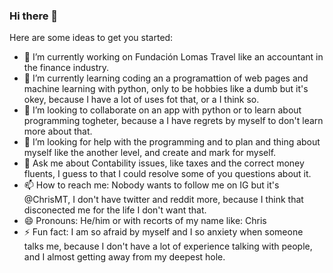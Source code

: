 ### Hi there 👋

<!--
**ChristopherMT/ChristopherMT** is a ✨ _special_ ✨ repository because its `README.md` (this file) appears on your GitHub profile.
-->
Here are some ideas to get you started:

- 🔭 I’m currently working on Fundación Lomas Travel like an accountant in the finance industry.
- 🌱 I’m currently learning coding an a programattion of web pages and machine learning with python, only to be hobbies like a dumb but it's okey, because I have a lot of uses fot that, or a I think so. 
- 👯 I’m looking to collaborate on an app with python or to learn about programming togheter, because a I have regrets by myself to don't learn more about that. 
- 🤔 I’m looking for help with the programming and to plan and thing about myself like the another level, and create and mark for myself. 
- 💬 Ask me about Contability issues, like taxes and the correct money fluents, I guess to that I could resolve some of you questions about it. 
- 📫 How to reach me: Nobody wants to follow me on IG but it's @ChrisMT, I don't have twitter and reddit more, because I think that disconected me for the life I don't want that. 
- 😄 Pronouns: He/him or with recorts of my name like: Chris
- ⚡ Fun fact: I am so afraid by myself and I so anxiety when someone talks me, because I don't have a lot of experience talking with people, and I almost getting away from my deepest hole. 
